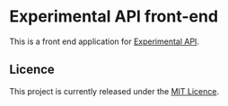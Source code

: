 # Experimental API front-end

This is a front end application for [Experimental API](https://github.com/anto31ad/experimental-api).

## Licence

This project is currently released under the [MIT Licence](./LICENCE.txt).
